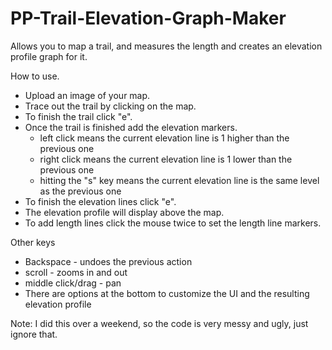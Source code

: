 # PP-Trail-Elevation-Graph-Maker
Allows you to map a trail, and measures the length and creates an elevation profile graph for it.

How to use.
 - Upload an image of your map.
 - Trace out the trail by clicking on the map.
 - To finish the trail click "e".
 - Once the trail is finished add the elevation markers.
   - left click means the current elevation line is 1 higher than the previous one
   - right click means the current elevation line is 1 lower than the previous one
   - hitting the "s" key means the current elevation line is the same level as the previous one
 - To finish the elevation lines click "e".
 - The elevation profile will display above the map.
 - To add length lines click the mouse twice to set the length line markers.

Other keys
 - Backspace - undoes the previous action
 - scroll - zooms in and out
 - middle click/drag - pan
 - There are options at the bottom to customize the UI and the resulting elevation profile

Note: I did this over a weekend, so the code is very messy and ugly, just ignore that.

